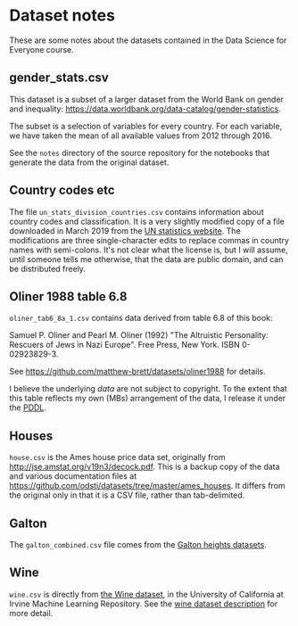 # Dataset notes

These are some notes about the datasets contained in the Data Science for
Everyone course.

## gender_stats.csv

This dataset is a subset of a larger dataset from the World Bank
on gender and inequality:
<https://data.worldbank.org/data-catalog/gender-statistics>.

The subset is a selection of variables for every country. For
each variable, we have taken the mean of all available values
from 2012 through 2016.

See the `notes` directory of the source repository for the
notebooks that generate the data from the original dataset.

## Country codes etc

The file `un_stats_division_countries.csv` contains information about country
codes and classification. It is a very slightly modified copy of a file
downloaded in March 2019 from the [UN statistics
website](https://unstats.un.org/unsd/methodology/m49/overview).  The
modifications are three single-character edits to replace commas in country
names with semi-colons. It's not clear what the license is, but I will assume,
until someone tells me otherwise, that the data are public domain, and can be
distributed freely.

## Oliner 1988 table 6.8

`oliner_tab6_8a_1.csv` contains data derived from table 6.8 of this book:

Samuel P. Oliner and Pearl M. Oliner (1992) "The Altruistic Personality:
Rescuers of Jews in Nazi Europe". Free Press, New York. ISBN 0-02923829-3.

See <https://github.com/matthew-brett/datasets/oliner1988> for details.

I believe the underlying *data* are not subject to copyright.  To the extent
that this table reflects my own (MBs) arrangement of the data, I release it
under the [PDDL](https://opendatacommons.org/licenses/pddl).

## Houses

`house.csv` is the Ames house price data set, originally from
<http://jse.amstat.org/v19n3/decock.pdf>.  This is a backup copy of the data
and various documentation files at
<https://github.com/odsti/datasets/tree/master/ames_houses>.  It differs from
the original only in that it is a CSV file, rather than tab-delimited.

## Galton

The `galton_combined.csv` file comes from the [Galton heights
datasets](https://github.com/odsti/datasets/tree/regalton/galtons_heights).

## Wine

`wine.csv` is directly from [the Wine
dataset](https://archive.ics.uci.edu/ml/datasets/Wine), in the University of
California at Irvine Machine Learning Repository.  See the [wine dataset
description](https://archive.ics.uci.edu/ml/machine-learning-databases/wine/wine.names)
for more detail.
